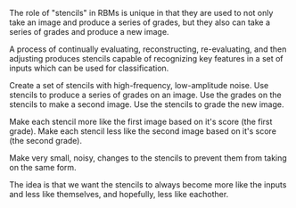 The role of "stencils" in RBMs is unique in that they are used to not only take an image and produce a series of grades,
but they also can take a series of grades and produce a new image.

A process of continually evaluating, reconstructing, re-evaluating, and then adjusting produces stencils capable of recognizing key features in a set of inputs which can be used for classification.

Create a set of stencils with high-frequency, low-amplitude noise.
Use stencils to produce a series of grades on an image.
Use the grades on the stencils to make a second image.
Use the stencils to grade the new image.

Make each stencil more like the first image based on it's score (the first grade).
Make each stencil less like the second image based on it's score (the second grade).

Make very small, noisy, changes to the stencils to prevent them from taking on the same form.

The idea is that we want the stencils to always become more like the inputs and less like themselves, and hopefully, less like eachother.